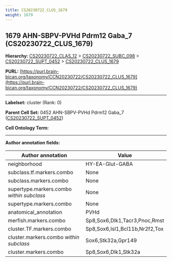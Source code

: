 ```yaml
---
title: CS20230722_CLUS_1679
weight: 1679
---
```

## 1679 AHN-SBPV-PVHd Pdrm12 Gaba_7 (CS20230722_CLUS_1679)
<b>Hierarchy: </b>
[CS20230722_CLAS_12](../CS20230722_CLAS_12) >
[CS20230722_SUBC_098](../CS20230722_SUBC_098) >
[CS20230722_SUPT_0452](../CS20230722_SUPT_0452) >
[CS20230722_CLUS_1679](../CS20230722_CLUS_1679)

**PURL:** [https://purl.brain-bican.org/taxonomy/CCN20230722/CS20230722_CLUS_1679](https://purl.brain-bican.org/taxonomy/CCN20230722/CS20230722_CLUS_1679)

---


**Labelset:** cluster (Rank: 0)

**Parent Cell Set:** 0452 AHN-SBPV-PVHd Pdrm12 Gaba_7 ([CS20230722_SUPT_0452](../CS20230722_SUPT_0452))



**Cell Ontology Term:** 

[MARKER GENES.]: #


---

[TRANSFERRED ANNOTATIONS.]: #


[AUTHOR ANNOTATION FIELDS.]: #


**Author annotation fields:**

| Author annotation | Value |
|-------------------|-------|
|neighborhood|HY-EA-Glut-GABA|
|subclass.tf.markers.combo|None|
|subclass.markers.combo|None|
|supertype.markers.combo _within subclass_|None|
|supertype.markers.combo|None|
|anatomical_annotation|PVHd|
|merfish.markers.combo|Sp8,Sox6,Dlk1,Tacr3,Pnoc,Rmst|
|cluster.TF.markers.combo|Sp8,Sox6,Isl1,Bcl11b,Nr2f2,Tox|
|cluster.markers.combo _within subclass_|Sox6,Stk32a,Gpr149|
|cluster.markers.combo|Sp8,Sox6,Dlk1,Stk32a|
